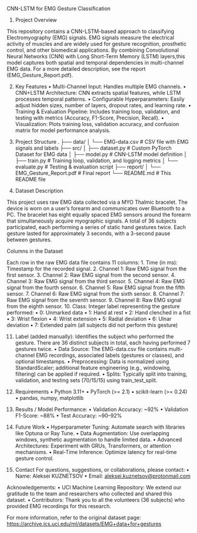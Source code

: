 CNN-LSTM for EMG Gesture Classification

1. Project Overview

This repository contains a CNN-LSTM-based approach to classifying Electromyography (EMG) signals. EMG signals measure the electrical activity of muscles and are widely used for gesture recognition, prosthetic control, and other biomedical applications.  By combining Convolutional Neural Networks (CNN) with Long Short-Term Memory (LSTM) layers,this model captures both spatial and temporal dependencies in multi-channel EMG data. For a more detailed description, see the report (EMG_Gesture_Report.pdf).

2. Key Features
	•	Multi-Channel Input: Handles multiple EMG channels.
	•	CNN+LSTM Architecture: CNN extracts spatial features, while LSTM processes temporal patterns.
	•	Configurable Hyperparameters: Easily adjust hidden sizes, number of layers, dropout rates, and learning rate.
	•	Training & Evaluation Pipeline: Includes training loop, validation, and testing with metrics (Accuracy, F1-Score, Precision, Recall).
	•	Visualization: Plots training loss, validation accuracy, and confusion matrix for model performance analysis.

3. Project Structure
.
├── data/
│   └── EMG-data.csv             # CSV file with EMG signals and labels
├── src/
│   ├── dataset.py               # Custom PyTorch Dataset for EMG data
│   ├── model.py                 # CNN-LSTM model definition
│   ├── train.py                 # Training loop, validation, and logging metrics
│   └── evaluate.py              # Testing & evaluation script
├── report/
│   └── EMG_Gesture_Report.pdf   # Final report
└── README.md                    # This README file

4. Dataset Description

This project uses raw EMG data collected via a MYO Thalmic bracelet. The device is worn on a user’s forearm and communicates over Bluetooth to a PC. 
The bracelet has eight equally spaced EMG sensors around the forearm that simultaneously acquire myographic signals.
A total of 36 subjects participated, each performing a series of static hand gestures twice. Each gesture lasted for approximately 3 seconds, with a 3-second pause between gestures.

Columns in the Dataset

Each row in the raw EMG data file contains 11 columns:
	1.	Time (in ms): Timestamp for the recorded signal.
	2.	Channel 1: Raw EMG signal from the first sensor.
	3.	Channel 2: Raw EMG signal from the second sensor.
	4.	Channel 3: Raw EMG signal from the third sensor.
	5.	Channel 4: Raw EMG signal from the fourth sensor.
	6.	Channel 5: Raw EMG signal from the fifth sensor.
	7.	Channel 6: Raw EMG signal from the sixth sensor.
	8.	Channel 7: Raw EMG signal from the seventh sensor.
	9.	Channel 8: Raw EMG signal from the eighth sensor.
	10.	Class: Integer label representing the gesture performed:
          	•	0: Unmarked data
        	•	1: Hand at rest
         	•	2: Hand clenched in a fist
        	•	3: Wrist flexion
        	•	4: Wrist extension
        	•	5: Radial deviation
         	•	6: Ulnar deviation
        	•	7: Extended palm (all subjects did not perform this gesture)

  11.	Label (added manually): Identifies the subject who performed the gesture. There are 36 distinct subjects in total, each having performed 7 gestures twice.
	•	Data Source: The EMG-data.csv file contains multi-channel EMG recordings, associated labels (gestures or classes), and optional timestamps.
	•	Preprocessing: Data is normalized using StandardScaler; additional feature engineering (e.g., windowing, filtering) can be applied if required.
	•	Splits: Typically split into training, validation, and testing sets (70/15/15) using train_test_split.

5. Requirements
	•	Python 3.11+
	•	PyTorch (>= 2.1)
	•	scikit-learn (>= 0.24)
	•	pandas, numpy, matplotlib

6. Results / Model Performance:
	•	Validation Accuracy: ~92%
	•	Validation F1-Score: ~88%
	•	Test Accuracy: ~90–92%

7. Future Work
	•	Hyperparameter Tuning: Automate search with libraries like Optuna or Ray Tune.
	•	Data Augmentation: Use overlapping windows, synthetic augmentation to handle limited data.
	•	Advanced Architectures: Experiment with GRUs, Transformers, or attention mechanisms.
	•	Real-Time Inference: Optimize latency for real-time gesture control.

8. Contact
For questions, suggestions, or collaborations, please contact:
	•	Name: Aleksei KUZNETSOV
	•	Email: aleksei.kuznetsov@protonmail.com

Acknowledgements:
        •	UCI Machine Learning Repository: We extend our gratitude to the team and researchers who collected and shared this dataset.
	•	Contributors: Thank you to all the volunteers (36 subjects) who provided EMG recordings for this research.

For more information, refer to the original dataset page:
https://archive.ics.uci.edu/ml/datasets/EMG+data+for+gestures
